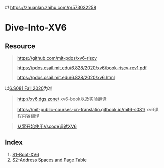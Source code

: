 #! https://zhuanlan.zhihu.com/p/573032258
# Dive-Into-XV6

## Resource



> https://github.com/mit-pdos/xv6-riscv
>
> https://pdos.csail.mit.edu/6.828/2020/xv6/book-riscv-rev1.pdf
>
> https://pdos.csail.mit.edu/6.828/2020/xv6.html



以[6.S081 Fall 2020](https://pdos.csail.mit.edu/6.828/2020/xv6.html)为准



> http://xv6.dgs.zone/   xv6-book以及实验翻译
>
> https://mit-public-courses-cn-translatio.gitbook.io/mit6-s081/    xv6课程内容翻译


> [从零开始使用Vscode调试XV6](https://zhuanlan.zhihu.com/p/501901665)

## Index

1. [S1-Boot-XV6](S1-Boot-XV6.md)
2. [S2-Address Spaces and Page Table](./S2-AddressSpaces-PageTable.md)
